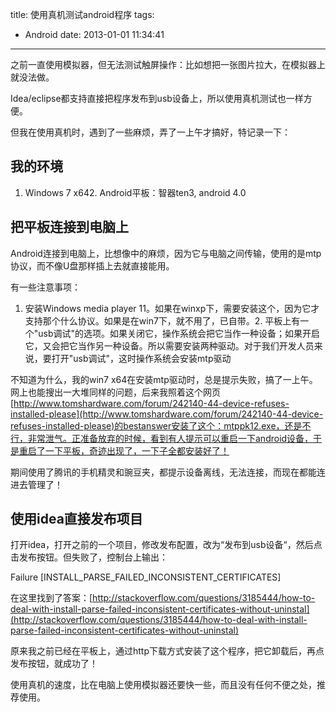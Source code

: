 title: 使用真机测试android程序
tags:
  - Android
date: 2013-01-01 11:34:41
---

之前一直使用模拟器，但无法测试触屏操作：比如想把一张图片拉大，在模拟器上就没法做。 

Idea/eclipse都支持直接把程序发布到usb设备上，所以使用真机测试也一样方便。 

但我在使用真机时，遇到了一些麻烦，弄了一上午才搞好，特记录一下： 

## 我的环境

1.  Windows 7 x642.  Android平板：智器ten3, android 4.0

## 把平板连接到电脑上

Android连接到电脑上，比想像中的麻烦，因为它与电脑之间传输，使用的是mtp协议，而不像U盘那样插上去就直接能用。 

有一些注意事项： 

1.  安装Windows media player 11。如果在winxp下，需要安装这个，因为它才支持那个什么协议。如果是在win7下，就不用了，已自带。2.  平板上有一个"usb调试"的选项。如果关闭它，操作系统会把它当作一种设备；如果开启它，又会把它当作另一种设备。所以需要安装两种驱动。对于我们开发人员来说，要打开"usb调试"，这时操作系统会安装mtp驱动

不知道为什么，我的win7 x64在安装mtp驱动时，总是提示失败，搞了一上午。网上也能搜出一大堆同样的问题，后来我照着这个网页[http://www.tomshardware.com/forum/242140-44-device-refuses-installed-please](http://www.tomshardware.com/forum/242140-44-device-refuses-installed-please)的bestanswer安装了这个：mtppk12.exe，还是不行，非常泄气。正准备放弃的时候，看到有人提示可以重启一下android设备，于是重启了一下平板，奇迹出现了，一下子全都安装好了！ 

期间使用了腾讯的手机精灵和豌豆夹，都提示设备离线，无法连接，而现在都能连进去管理了！ 

## 使用idea直接发布项目

打开idea，打开之前的一个项目，修改发布配置，改为“发布到usb设备“，然后点击发布按钮。但失败了，控制台上输出：

<div class="mycode">Failure [INSTALL_PARSE_FAILED_INCONSISTENT_CERTIFICATES]</div>

在这里找到了答案：[http://stackoverflow.com/questions/3185444/how-to-deal-with-install-parse-failed-inconsistent-certificates-without-uninstal](http://stackoverflow.com/questions/3185444/how-to-deal-with-install-parse-failed-inconsistent-certificates-without-uninstal)

原来我之前已经在平板上，通过http下载方式安装了这个程序，把它卸载后，再点发布按钮，就成功了！ 

使用真机的速度，比在电脑上使用模拟器还要快一些，而且没有任何不便之处，推荐使用。